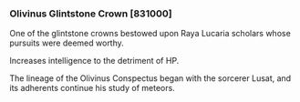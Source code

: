 ### Olivinus Glintstone Crown [831000]

One of the glintstone crowns bestowed upon Raya Lucaria scholars whose pursuits were deemed worthy.

Increases intelligence to the detriment of HP.

The lineage of the Olivinus Conspectus began with the sorcerer Lusat, and its adherents continue his study of meteors.